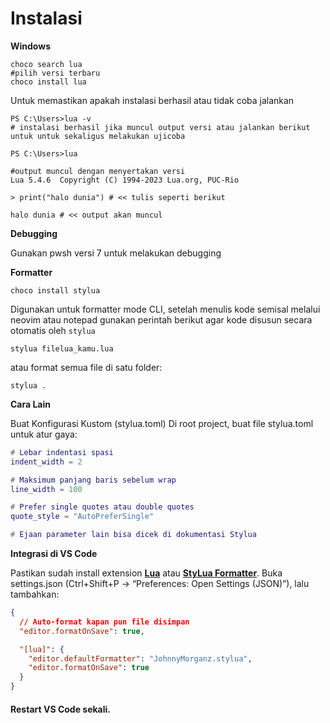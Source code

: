# Instalasi

**Windows**

```pwsh
choco search lua
#pilih versi terbaru
choco install lua
```

Untuk memastikan apakah instalasi berhasil atau tidak coba jalankan

```pwsh
PS C:\Users>lua -v
# instalasi berhasil jika muncul output versi atau jalankan berikut untuk untuk sekaligus melakukan ujicoba

PS C:\Users>lua

#output muncul dengan menyertakan versi
Lua 5.4.6  Copyright (C) 1994-2023 Lua.org, PUC-Rio

> print("halo dunia") # << tulis seperti berikut

halo dunia # << output akan muncul
```

**Debugging**

Gunakan pwsh versi 7 untuk melakukan debugging

**Formatter**

```pwsh
choco install stylua
```

Digunakan untuk formatter mode CLI, setelah menulis kode semisal melalui neovim atau notepad gunakan perintah berikut agar kode disusun secara otomatis oleh `stylua`

```shell
stylua filelua_kamu.lua
```

atau format semua file di satu folder:

```shell
stylua .
```

**Cara Lain**

Buat Konfigurasi Kustom (stylua.toml) Di root project, buat file stylua.toml untuk atur gaya:

```lua
# Lebar indentasi spasi
indent_width = 2

# Maksimum panjang baris sebelum wrap
line_width = 100

# Prefer single quotes atau double quotes
quote_style = "AutoPreferSingle"

# Ejaan parameter lain bisa dicek di dokumentasi Stylua
```

**Integrasi di VS Code**

Pastikan sudah install extension **[Lua](https://marketplace.visualstudio.com/items?itemName=sumneko.lua "marketplace.visualstudio.com")** atau **[StyLua Formatter](https://marketplace.visualstudio.com/items?itemName=JohnnyMorganz.stylua "marketplace.visualstudio.com")**. Buka settings.json (Ctrl+Shift+P → “Preferences: Open Settings (JSON)”), lalu tambahkan:

```json
{
  // Auto-format kapan pun file disimpan
  "editor.formatOnSave": true,

  "[lua]": {
    "editor.defaultFormatter": "JohnnyMorganz.stylua",
    "editor.formatOnSave": true
  }
}
```

#### Restart VS Code sekali.
